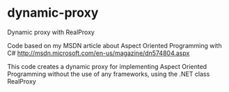 dynamic-proxy
=============

Dynamic proxy with RealProxy

Code based on my MSDN article about Aspect Oriented Programming with C#
http://msdn.microsoft.com/en-us/magazine/dn574804.aspx

This code creates a dynamic proxy for implementing Aspect Oriented Programming without the use of any frameworks, using the .NET class RealProxy 
